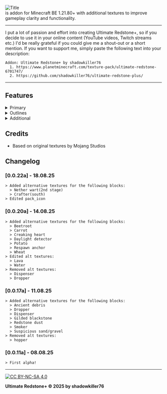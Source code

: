 ![Title](https://github.com/shadowkiller76/ultimate-redstone-plus-bedrock/blob/main/pack_title.png?raw=true)       
is addon for Minecraft BE 1.21.80+ with additional textures to improve gameplay clarity and functionality.

---
  I put a lot of passion and effort into creating Ultimate Redstone+, so if you decide to use it in your online content (YouTube
  videos, Twitch streams etc.) I'd be really grateful if you could give me a shout-out or a short mention.
  If you want to support me, simply paste the following text into your description:
```
Addon: Ultimate Redstone+ by shadowkiller76
  1. https://www.planetminecraft.com/texture-pack/ultimate-redstone-6701747/
  2. https://github.com/shadowkiller76/ultimate-redstone-plus/
```
---
## Features

<details>
<summary>Primary</summary>
  
  - Observer: Show direction & powered
  - Furnace, Blast Furnace & Smoker: Show lit
  - Respawn anchor: load dots bottom
  - Experience orb: Digital count display
  - Crafter: Show triggered & crafting
</details>
<details>
<summary>Outlines</summary>
  
  - Ancient debris
  - Budding amethyst block
  - Bedrock
  - Creaking heart
  - Coal ore
  - Deepslate coal ore
  - Copper ore
  - Deepslate copper ore
  - Redstone ore
  - Deepslate redstone ore
  - Gold ore
  - Deepslate gold ore
  - Lapis ore
  - Deepslate lapis ore
  - Diamond ore
  - Deepslate diamond ore
  - Emerald ore
  - Deepslate emerald ore
  - Quartz ore
  - Nether gold ore
  - Gilded blackstone
  - Suspicious sand
  - Suspicious gravel
</details>
<details>
<summary>Additional</summary>
  
  - Amethyst cluster: Another texture 
  - Sticky piston: Green filter
  - Daylight detector: Another textures
  - Beetroot, carrot & potatoes: Another 3rd stage texture
  - Nether wart: Another 2nd stage texture
  - Wheat: Another 6 & 7 stage textures
  - Redstone dust: Solid texture
</details>

## Credits
- Based on original textures by Mojang Studios
## Changelog
  ### [0.0.22a] - 18.08.25
    > Added alternative textures for the following blocks:
      > Nether wart(2nd stage)
      > Crafter(south)
    > Edited pack_icon

  ### [0.0.20a] - 14.08.25
    > Added alternative textures for the following blocks:
      > Beetroot
      > Carrot
      > Creaking heart
      > Daylight detector
      > Potato
      > Respawn anchor
      > Wheat
    > Edited alt textures:
      > Lava
      > Water
    > Removed alt textures:
      > Dispenser
      > Dropper
  
  ### [0.0.17a] - 11.08.25
    > Added alternative textures for the following blocks:
      > Ancient debris
      > Dropper
      > Dispenser
      > Gilded blackstone
      > Redstone dust
      > Smoker
      > Suspicious sand/gravel
    > Removed alt textures:
      > hopper

  ### [0.0.11a] - 08.08.25
    > First alpha! 
---
[![CC BY-NC-SA 4.0](https://licensebuttons.net/l/by-nc-sa/4.0/88x31.png)](https://creativecommons.org/licenses/by-nc-sa/4.0/)

**Ultimate Redstone+ © 2025 by shadowkiller76**
